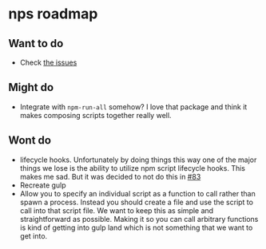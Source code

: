 # nps roadmap

## Want to do

- Check [the issues](https://github.com/sezna/nps/issues)

## Might do

- Integrate with `npm-run-all` somehow? I love that package and think it makes composing scripts together really well.

## Wont do

- lifecycle hooks. Unfortunately by doing things this way one of the major things we lose is the ability to utilize
npm script lifecycle hooks. This makes me sad. But it was decided to not do this in
[#83](https://github.com/sezna/nps/pull/83)
- Recreate gulp
- Allow you to specify an individual script as a function to call rather than spawn a process. Instead you should create
a file and use the script to call into that script file. We want to keep this as simple and straightforward as possible.
Making it so you can call arbitrary functions is kind of getting into gulp land which is not something that we want to
get into.
